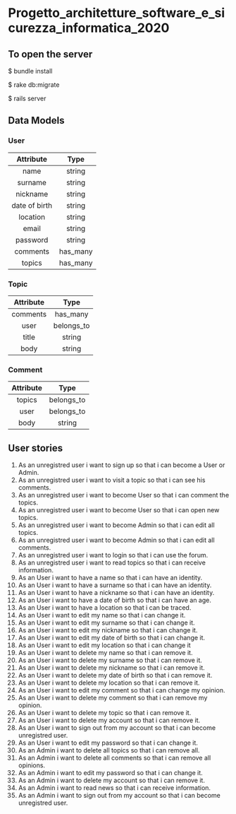 # Progetto_architetture_software_e_sicurezza_informatica_2020

## To open the server

$ bundle install

$ rake db:migrate

$ rails server


## Data Models

### User

Attribute | Type 
:-:|:-:
name | string 
surname | string 
nickname | string 
date of birth | string 
location | string 
email | string 
password | string
comments | has\_many 
topics | has\_many 

### Topic

Attribute | Type 
:-:|:-:
comments | has\_many
user | belongs\_to 
title | string
body | string

### Comment

Attribute | Type 
:-:|:-:
topics | belongs\_to 
user | belongs\_to 
body | string

## User stories

1) As an unregistred user i want to sign up so that i can become a User or Admin.
2) As an unregistred user i want to visit a topic so that i can see his comments.
3) As an unregistred user i want to become User so that i can comment the topics.
4) As an unregistred user i want to become User so that i can open new topics.
5) As an unregistred user i want to become Admin so that i can edit all topics.
6) As an unregistred user i want to become Admin so that i can edit all comments.
7) As an unregistred user i want to login so that i can use the forum.
8) As an unregistred user i want to read topics so that i can receive information.
9) As an User i want to have a name so that i can have an identity.
10) As an User i want to have a surname so that i can have an identity.
11) As an User i want to have a nickname so that i can have an identity.
12) As an User i want to have a date of birth so that i can have an age.
13) As an User i want to have a location so that i can be traced.
14) As an User i want to edit my name so that i can change it.
15) As an User i want to edit my surname so that i can change it.
16) As an User i want to edit my nickname so that i can change it.
17) As an User i want to edit my date of birth so that i can change it.
18) As an User i want to edit my location so that i can change it
19) As an User i want to delete my name so that i can remove it.
20) As an User i want to delete my surname so that i can remove it.
21) As an User i want to delete my nickname so that i can remove it.
22) As an User i want to delete my date of birth so that i can remove it.
23) As an User i want to delete my location so that i can remove it.
24) As an User i want to edit my comment so that i can change my opinion.
25) As an User i want to delete my comment so that i can remove my opinion.
26) As an User i want to delete my topic so that i can remove it.
27) As an User i want to delete my account so that i can remove it.
28) As an User i want to sign out from my account so that i can become unregistred user.
29) As an User i want to edit my password so that i can change it.
30) As an Admin i want to delete all topics so that i can remove all.
31) As an Admin i want to delete all comments so that i can remove all opinions.
32) As an Admin i want to edit my password so that i can change it.
33) As an Admin i want to delete my account so that i can remove it.
34) As an Admin i want to read news so that i can receive information.
35) As an Admin i want to sign out from my account so that i can become unregistred user.
